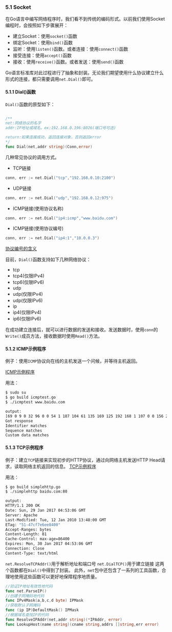 ### 5.1 Socket
在Go语言中编写网络程序时，我们看不到传统的编码形式。以前我们使用Socket编程时，会按照如下步骤展开：
* 建立Socket：使用`socket()`函数
* 绑定Socket：使用`bind()`函数
* 监听：使用`listen()`函数。或者连接：使用`connect()`函数
* 接受连接：使用`accept()`函数
* 接收：使用`receive()`函数。或者发送：使用`send()`函数

Go语言标准库对此过程进行了抽象和封装。无论我们期望使用什么协议建立什么形式的连接，都只需要调用`net.Dial()`即可。


#### 5.1.1 Dial()函数
`Dial()`函数的原型如下：
```go

/**
net:网络协议的名字
addr:IP地址或域名，ex:192.168.0.196:8026(端口号可选)

return:如果连接成功，返回连接对象，否则返回error
*/
func Dial(net,addr string)(Conn,error)
```

几种常见协议的调用方式。
* TCP链接
```go
conn, err := net.Dial("tcp","192.168.0.10:2100")
```
* UDP链接
```go
conn, err := net.Dial("udp","192.168.0.12:975")
```
* ICMP链接(使用协议名称)
```go
conn, err := net.Dial("ip4:icmp","www.baidu.com")
```
* ICMP链接(使用协议编号)
```go
conn, err := net.Dial("ip4:1","10.0.0.3")
```

[协议编号的含义](http://www.iana.org/assignments/protocol-numbers/protocol-numbers.xml)


目前，`Dial()`函数支持如下几种网络协议：
* tcp
* tcp4(仅限IPv4)
* tcp6(仅限IPv6)
* udp
* udp(仅限IPv4)
* udp(仅限IPv6)
* ip
* ip4(仅限IPv4)
* ip6(仅限IPv6)

在成功建立连接后，就可以进行数据的发送和接收。发送数据时，使用`conn`的`Write()`成员方法，接收数据时使用`Read()`方法。

#### 5.1.2 ICMP示例程序

例子：使用`ICMP`协议向在线的主机发送一个问候，并等待主机返回。

[ICMP示例程序](https://github.com/Lynn--/TheGoProgrammingLanguage/blob/master/code/icmptest.go)

用法：
```bash
$ sudo su
$ go build icmptest.go
$ ./icmptest www.baidu.com

output:
[69 0 9 0 32 96 0 0 54 1 187 104 61 135 169 125 192 168 1 107 0 0 156 205 0 13 0 37 99]
Got response
Identifier matches
Sequence matches
Custom data matches
```

#### 5.1.3 TCP示例程序

例子：建立`TCP`链接来实现初步的HTTP协议，通过向网络主机发送HTTP Head请求，读取网络主机返回的信息。
[TCP示例程序](https://github.com/Lynn--/TheGoProgrammingLanguage/blob/master/code/simplehttp.go)

用法：
```bash
$ go build simplehttp.go
$ ./simplehttp baidu.com:80

output:
HTTP/1.1 200 OK
Date: Sun, 29 Jan 2017 04:53:06 GMT
Server: Apache
Last-Modified: Tue, 12 Jan 2010 13:48:00 GMT
ETag: "51-47cf7e6ee8400"
Accept-Ranges: bytes
Content-Length: 81
Cache-Control: max-age=86400
Expires: Mon, 30 Jan 2017 04:53:06 GMT
Connection: Close
Content-Type: text/html
```

`net.ResolveTCPAddr()`用于解析地址和端口号
`net.DialTCP()`用于建立链接
这两个函数都在`Dial()`中得到了封装。
此外，`net`包中还包含了一系列的工具函数，合理地使用这些函数可以更好地保障程序地质量。
```go
//验证IP地址有效性地代码
func net.ParseIP()
//创建子网掩码地代码
func IPv4Mask(a,b,c,d byte) IPMask
//获取默认子网掩码
func (ip IP)DefaultMask() IPMask
//根据域名查找IP的代码
func ResolveIPAddr(net,addr string)(*IPAddr, error)
func LookupHost(name string)(cname string,addrs []string,err error)
```
